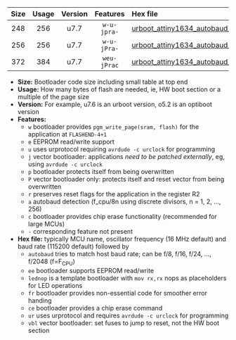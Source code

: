 |Size|Usage|Version|Features|Hex file|
|:-:|:-:|:-:|:-:|:--|
|248|256|u7.7|`w-u-jpra-`|[urboot_attiny1634_autobaud_lednop_ur_vbl.hex](https://raw.githubusercontent.com/stefanrueger/urboot.hex/main/mcus/attiny1634/autobaud/urboot_attiny1634_autobaud_lednop_ur_vbl.hex)|
|256|256|u7.7|`w-u-jPra-`|[urboot_attiny1634_autobaud_ur_vbl.hex](https://raw.githubusercontent.com/stefanrueger/urboot.hex/main/mcus/attiny1634/autobaud/urboot_attiny1634_autobaud_ur_vbl.hex)|
|372|384|u7.7|`weu-jPrac`|[urboot_attiny1634_autobaud_ee_lednop_fr_ce_ur_vbl.hex](https://raw.githubusercontent.com/stefanrueger/urboot.hex/main/mcus/attiny1634/autobaud/urboot_attiny1634_autobaud_ee_lednop_fr_ce_ur_vbl.hex)|

- **Size:** Bootloader code size including small table at top end
- **Usage:** How many bytes of flash are needed, ie, HW boot section or a multiple of the page size
- **Version:** For example, u7.6 is an urboot version, o5.2 is an optiboot version
- **Features:**
  + `w` bootloader provides `pgm_write_page(sram, flash)` for the application at `FLASHEND-4+1`
  + `e` EEPROM read/write support
  + `u` uses urprotocol requiring `avrdude -c urclock` for programming
  + `j` vector bootloader: applications *need to be patched externally*, eg, using `avrdude -c urclock`
  + `p` bootloader protects itself from being overwritten
  + `P` vector bootloader only: protects itself and reset vector from being overwritten
  + `r` preserves reset flags for the application in the register R2
  + `a` autobaud detection (f_cpu/8n using discrete divisors, n = 1, 2, ..., 256)
  + `c` bootloader provides chip erase functionality (recommended for large MCUs)
  + `-` corresponding feature not present
- **Hex file:** typically MCU name, oscillator frequency (16 MHz default) and baud rate (115200 default) followed by
  + `autobaud` tries to match host baud rate; can be f/8, f/16, f/24, ..., f/2048 (f=F<sub>CPU</sub>)
  + `ee` bootloader supports EEPROM read/write
  + `lednop` is a template bootloader with `mov rx,rx` nops as placeholders for LED operations
  + `fr` bootloader provides non-essential code for smoother error handing
  + `ce` bootloader provides a chip erase command
  + `ur` uses urprotocol and requires `avrdude -c urclock` for programming
  + `vbl` vector bootloader: set fuses to jump to reset, not the HW boot section
